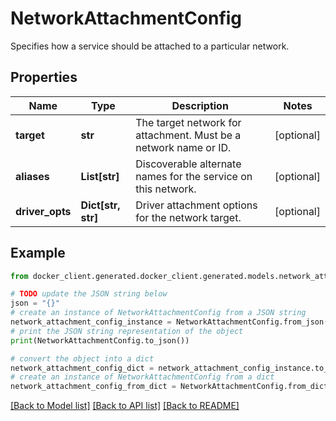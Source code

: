 # NetworkAttachmentConfig

Specifies how a service should be attached to a particular network. 

## Properties

Name | Type | Description | Notes
------------ | ------------- | ------------- | -------------
**target** | **str** | The target network for attachment. Must be a network name or ID.  | [optional] 
**aliases** | **List[str]** | Discoverable alternate names for the service on this network.  | [optional] 
**driver_opts** | **Dict[str, str]** | Driver attachment options for the network target.  | [optional] 

## Example

```python
from docker_client.generated.docker_client.generated.models.network_attachment_config import NetworkAttachmentConfig

# TODO update the JSON string below
json = "{}"
# create an instance of NetworkAttachmentConfig from a JSON string
network_attachment_config_instance = NetworkAttachmentConfig.from_json(json)
# print the JSON string representation of the object
print(NetworkAttachmentConfig.to_json())

# convert the object into a dict
network_attachment_config_dict = network_attachment_config_instance.to_dict()
# create an instance of NetworkAttachmentConfig from a dict
network_attachment_config_from_dict = NetworkAttachmentConfig.from_dict(network_attachment_config_dict)
```
[[Back to Model list]](../README.md#documentation-for-models) [[Back to API list]](../README.md#documentation-for-api-endpoints) [[Back to README]](../README.md)



